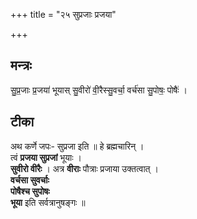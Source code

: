 +++
title = "२५ सुप्रजाः प्रजया"

+++
## मन्त्रः

सु॒प्र॒जाः प्र॒जया॑ भूयास् सु॒वीरो॑ वी॒रैस्सु॒वर्चा॒ वर्च॑सा सु॒पोषः॒ पोषैः॑ ।  

## टीका
अथ कर्णे जपः- सुप्रजा इति ॥ हे ब्रह्मचारिन् ।  
त्वं **प्रजया सुप्रजां** भूयाः ।  
**सुवीरो वीरैः** । अत्र **वीराः** पौत्राः प्रजाया उक्तत्वात् ।  
**वर्चसा सुवर्चाः**  
**पोषैश्च सुपोषः**  
**भूया** इति सर्वत्रानुषङ्गः ॥


